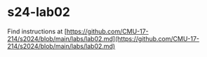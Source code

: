 # s24-lab02
Find instructions at [https://github.com/CMU-17-214/s2024/blob/main/labs/lab02.md](https://github.com/CMU-17-214/s2024/blob/main/labs/lab02.md)

